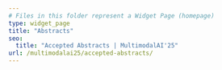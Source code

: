 ```yaml
---
# Files in this folder represent a Widget Page (homepage)
type: widget_page
title: "Abstracts"
seo:
  title: "Accepted Abstracts | MultimodalAI'25"
url: /multimodalai25/accepted-abstracts/
---
```

